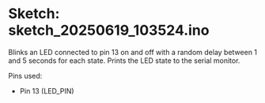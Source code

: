 # Sketch: sketch_20250619_103524.ino

Blinks an LED connected to pin 13 on and off with a random delay between 1 and 5 seconds for each state. Prints the LED state to the serial monitor.

Pins used:
- Pin 13 (LED_PIN)
